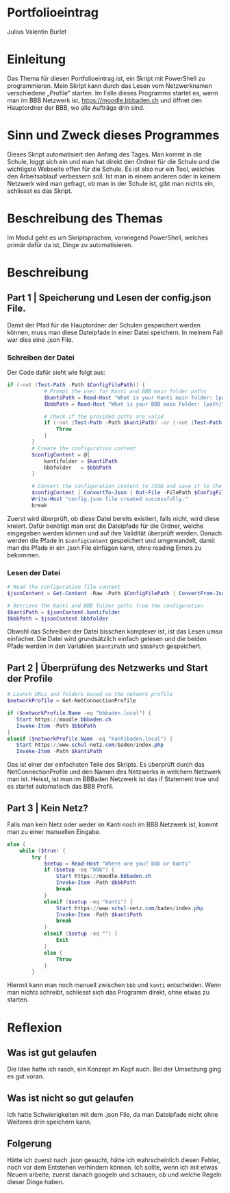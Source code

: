 # Portfolioeintrag

Julius Valentin Burlet

# Einleitung
Das Thema für diesen Portfolioeintrag ist, ein Skript mit PowerShell zu programmieren. Mein Skript kann durch das Lesen vom Netzwerknamen verschiedene „Profile“ starten. Im Falle dieses Programms startet es, wenn man im BBB Netzwerk ist, https://moodle.bbbaden.ch und öffnet den Hauptordner der BBB, wo alle Aufträge drin sind.

# Sinn und Zweck dieses Programmes
Dieses Skript automatisiert den Anfang des Tages. Man kommt in die Schule, loggt sich ein und man hat direkt den Ordner für die Schule und die wichtigste Webseite offen für die Schule. Es ist also nur ein Tool, welches den Arbeitsablauf verbessern soll.
Ist man in einem anderen oder in keinem Netzwerk wird man gefragt, ob man in der Schule ist, gibt man nichts ein, schliesst es das Skript.

# Beschreibung des Themas
Im Modul geht es um Skriptsprachen, vorwiegend PowerShell, welches primär dafür da ist, Dinge zu automatisieren.

# Beschreibung

## Part 1 | Speicherung und Lesen der config.json File.

Damit der Pfad für die Hauptordner der Schulen gespeichert werden können, muss man diese Dateipfade in einer Datei speichern. In meinem Fall war dies eine .json File.

### Schreiben der Datei

Der Code dafür sieht wie folgt aus:
```ps1
if (-not (Test-Path -Path $ConfigFilePath)) {
            # Prompt the user for Kanti and BBB main folder paths
            $kantiPath = Read-Host "What is your Kanti main folder: [path]"
            $bbbPath = Read-Host "What is your BBB main Folder: [path]"

            # Check if the provided paths are valid
            if (-not (Test-Path -Path $kantiPath) -or (-not (Test-Path -Path $bbbPath))) {
                Throw
            }
        }
        # Create the configuration content
        $configContent = @{
            kantifolder = $kantiPath
            bbbfolder   = $bbbPath
        }

        # Convert the configuration content to JSON and save it to the configuration file
        $configContent | ConvertTo-Json | Out-File -FilePath $ConfigFilePath -Encoding UTF8
        Write-Host "config.json file created successfully."
        break
```
Zuerst wird überprüft, ob diese Datei bereits existiert, falls nicht, wird diese kreiert. Dafür benötigt man erst die Dateipfade für die Ordner, welche eingegeben werden können und auf ihre Validität überprüft werden.
Danach werden die Pfade in `$configContent` gespeichert und umgewandelt, damit man die Pfade in ein .json File einfügen kann, ohne reading Errors zu bekommen. 

### Lesen der Datei

```ps1
# Read the configuration file content
$jsonContent = Get-Content -Raw -Path $ConfigFilePath | ConvertFrom-Json

# Retrieve the Kanti and BBB folder paths from the configuration
$kantiPath = $jsonContent.kantifolder
$bbbPath = $jsonContent.bbbfolder
```
Obwohl das Schreiben der Datei bisschen komplexer ist, ist das Lesen umso einfacher. Die Datei wird grundsätzlich einfach gelesen und die beiden Pfade werden in den Variablen `$kantiPath` und `$bbbPath` gespeichert.

 ## Part 2 | Überprüfung des Netzwerks und Start der Profile

 ```ps1
# Launch URLs and folders based on the network profile
$networkProfile = Get-NetConnectionProfile

if ($networkProfile.Name -eq "bbbaden.local") {
    Start https://moodle.bbbaden.ch
    Invoke-Item -Path $bbbPath
}
elseif ($networkProfile.Name -eq "kantibaden.local") {
    Start https://www.schul-netz.com/baden/index.php
    Invoke-Item -Path $kantiPath
 ```
Das ist einer der einfachsten Teile des Skripts. Es überprüft durch das NetConnectionProfile und den Namen des Netzwerks in welchem Netzwerk man ist. Heisst, ist man im BBBaden Netzwerk ist das if Statement true und es startet automatisch das BBB Profil.

## Part 3 | Kein Netz?

Falls man kein Netz oder weder im Kanti noch im BBB Netzwerk ist, kommt man zu einer manuellen Eingabe.

```ps1
else {
    while ($true) {
        try {
            $setup = Read-Host "Where are you? bbb or kanti"
            if ($setup -eq "bbb") {
                Start https://moodle.bbbaden.ch
                Invoke-Item -Path $bbbPath
                break
            }
            elseif ($setup -eq "kanti") {
                Start https://www.schul-netz.com/baden/index.php
                Invoke-Item -Path $kantiPath
                break
            }
            elseif ($setup -eq "") {
                Exit
            }
            else {
                Throw 
            }
        }
```
Hiermit kann man noch manuell zwischen `bbb` und `kanti` entscheiden. Wenn man nichts schreibt, schliesst sich das Programm direkt, ohne etwas zu starten.

# Reflexion

## Was ist gut gelaufen
Die Idee hatte ich rasch, ein Konzept im Kopf auch. Bei der Umsetzung ging es gut voran.

## Was ist nicht so gut gelaufen
Ich hatte Schwierigkeiten mit dem .json File, da man Dateipfade nicht ohne Weiteres drin speichern kann.

## Folgerung
Hätte ich zuerst nach .json gesucht, hätte ich wahrscheinlich diesen Fehler, noch vor dem Entstehen verhindern können. Ich sollte, wenn ich mit etwas Neuem arbeite, zuerst danach googeln und schauen, ob und welche Regeln dieser Dinge haben.

